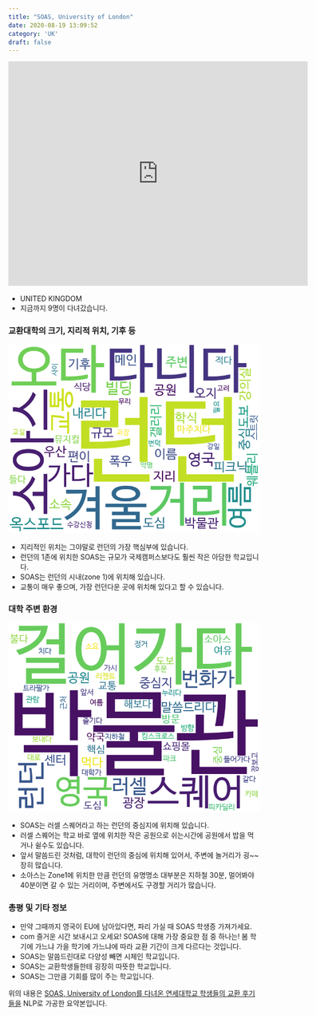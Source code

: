 ```yaml
---
title: "SOAS, University of London"
date: 2020-08-19 13:09:52
category: 'UK'
draft: false
---
```


<iframe
width="600"
height="450"
frameborder="0" style="border:0"
src="https://www.google.com/maps/embed/v1/place?key=AIzaSyC9e1AME-pVmWC4hBpFdu5S4dKzyepa3HQ&q=SOAS,+University+of+London&center=51.52235,-0.129259&zoom=14" allowfullscreen>
</iframe>

* UNITED KINGDOM
* 지금까지 9명이 다녀갔습니다. 

### 교환대학의 크기, 지리적 위치, 기후 등

![gen_info-WordCloud](../univ_wordclouds_okt/gen_info/GB000033_gen_info_okt.png)

* 지리적인 위치는 그야말로 런던의 가장 핵심부에 있습니다.
* 런던의 1존에 위치한 SOAS는 규모가 국제캠퍼스보다도 훨씬 작은 아담한 학교입니다.
* SOAS는 런던의 시내(zone 1)에 위치해 있습니다.
* 교통이 매우 좋으며, 가장 런던다운 곳에 위치해 있다고 할 수 있습니다.


### 대학 주변 환경

![env_info-WordCloud](../univ_wordclouds_okt/env_info/GB000033_env_info_okt.png)

* SOAS는 러셀 스퀘어라고 하는 런던의 중심지에 위치해 있습니다.
* 러셀 스퀘어는 학교 바로 옆에 위치한 작은 공원으로 쉬는시간에 공원에서 밥을 먹거나 쉴수도 있습니다.
* 앞서 말씀드린 것처럼, 대학이 런던의 중심에 위치해 있어서, 주변에 놀거리가 굉~~장히 많습니다.
* 소아스는 Zone1에 위치한 만큼 런던의 유명명소 대부분은 지하철 30분, 멀어봐야 40분이면 갈 수 있는 거리이며, 주변에서도 구경할 거리가 많습니다.


### 총평 및 기타 정보 
* 만약 그때까지 영국이 EU에 남아있다면, 파리 가실 때 SOAS 학생증 가져가세요.
* com 즐거운 시간 보내시고 오세요! SOAS에 대해 가장 중요한 점 중 하나는! 봄 학기에 가느냐 가을 학기에 가느냐에 따라 교환 기간이 크게 다르다는 것입니다.
* SOAS는 말씀드린대로 다양성 빼면 시체인 학교입니다.
* SOAS는 교환학생들한테 굉장히 따뜻한 학교입니다.
* SOAS는 그만큼 기회를 많이 주는 학교입니다.


위의 내용은 [SOAS, University of London를 다녀온 연세대학교 학생들의 교환 후기들을](http://oia.yonsei.ac.kr/partner/expReport.asp?ucode=GB000033&bgbn=A) NLP로 가공한 요약본입니다. 
